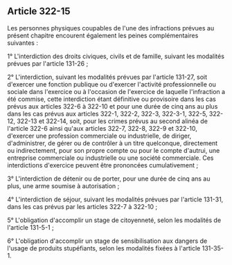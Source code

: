 Article 322-15
----
Les personnes physiques coupables de l'une des infractions prévues au présent
chapitre encourent également les peines complémentaires suivantes :

1° L'interdiction des droits civiques, civils et de famille, suivant les
modalités prévues par l'article 131-26 ;

2° L'interdiction, suivant les modalités prévues par l'article 131-27, soit
d'exercer une fonction publique ou d'exercer l'activité professionnelle ou
sociale dans l'exercice ou à l'occasion de l'exercice de laquelle l'infraction a
été commise, cette interdiction étant définitive ou provisoire dans les cas
prévus aux articles 322-6 à 322-10 et pour une durée de cinq ans au plus dans
les cas prévus aux articles 322-1, 322-2, 322-3, 322-3-1, 322-5, 322-12, 322-13
et 322-14, soit, pour les crimes prévus au second alinéa de l'article 322-6
ainsi qu'aux articles 322-7, 322-8, 322-9 et 322-10, d'exercer une profession
commerciale ou industrielle, de diriger, d'administrer, de gérer ou de contrôler
à un titre quelconque, directement ou indirectement, pour son propre compte ou
pour le compte d'autrui, une entreprise commerciale ou industrielle ou une
société commerciale. Ces interdictions d'exercice peuvent être prononcées
cumulativement ;

3° L'interdiction de détenir ou de porter, pour une durée de cinq ans au plus,
une arme soumise à autorisation ;

4° L'interdiction de séjour, suivant les modalités prévues par l'article 131-31,
dans les cas prévus par les articles 322-7 à 322-10 ;

5° L'obligation d'accomplir un stage de citoyenneté, selon les modalités de
l'article 131-5-1 ;

6° L'obligation d'accomplir un stage de sensibilisation aux dangers de l'usage
de produits stupéfiants, selon les modalités fixées à l'article 131-35-1.
